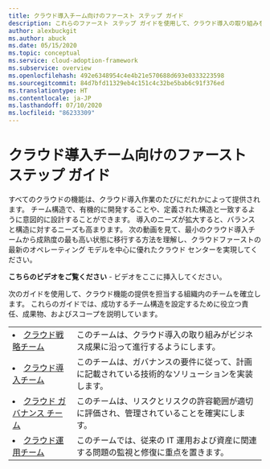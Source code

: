 ```yaml
---
title: クラウド導入チーム向けのファースト ステップ ガイド
description: これらのファースト ステップ ガイドを使用して、クラウド導入の取り組みを担当するチームの目標と責任を理解します。 これらのガイドでは、クラウド導入フレームワークのロードマップを示しています。
author: alexbuckgit
ms.author: abuck
ms.date: 05/15/2020
ms.topic: conceptual
ms.service: cloud-adoption-framework
ms.subservice: overview
ms.openlocfilehash: 492e6348954c4e4b21e570688d693e0333223598
ms.sourcegitcommit: 84d7bfd11329eb4c151c4c32be5bab6c91f376ed
ms.translationtype: HT
ms.contentlocale: ja-JP
ms.lasthandoff: 07/10/2020
ms.locfileid: "86233309"
---
```

# <a name="getting-started-guides-for-cloud-adoption-teams"></a>クラウド導入チーム向けのファースト ステップ ガイド

すべてのクラウドの機能は、クラウド導入作業のたびにだれかによって提供されます。 チーム構造で、有機的に開発することや、定義された構造と一致するように意図的に設計することができます。 導入のニーズが拡大すると、バランスと構造に対するニーズも高まります。 次の動画を見て、最小のクラウド導入チームから成熟度の最も高い状態に移行する方法を理解し、クラウドファーストの最新のオペレーティング モデルを中心に優れたクラウド センターを実現してください。

<!-- TODO -->
**こちらのビデオをご覧ください** - ビデオをここに挿入してください。

次のガイドを使用して、クラウド機能の提供を担当する組織内のチームを確立します。 これらのガイドでは、成功するチーム構造を設定するために役立つ責任、成果物、およびスコープを説明しています。

<!-- markdownlint-disable MD033 -->

| | |
|---|---|
| <li> [クラウド戦略チーム](./team/cloud-strategy.md)     | このチームは、クラウド導入の取り組みがビジネス成果に沿って進行するようにします。                                |
| <li> [クラウド導入チーム](./team/cloud-adoption.md)     | このチームは、ガバナンスの要件に従って、計画に記載されている技術的なソリューションを実装します。             |
| <li> [クラウド ガバナンス チーム](./team/cloud-governance.md) | このチームは、リスクとリスクの許容範囲が適切に評価され、管理されていることを確実にします。                                         |
| <li> [クラウド運用チーム](./team/cloud-operations.md) | このチームでは、従来の IT 運用および資産に関連する問題の監視と修復に重点を置きます。 |
